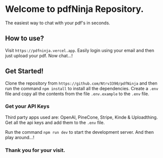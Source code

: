 # Welcome to pdfNinja Repository.

The easiest way to chat with your pdf's in seconds.

## How to use?

Visit `https://pdfninja.vercel.app`. Easily login using your email and then just upload your pdf. 
Now chat...!

## Get Started!

Clone the repository from `https://github.com/Ntrv3390/pdfNinja` and then run the command `npm install` to install all the dependencies.
Create a `.env` file and copy all the contents from the file `.env.example` to the `.env` file.

### Get your API Keys
Third party apps used are: OpenAI, PineCone, Stripe, Kinde & Uploadthing. Get all the api keys and add them to the `.env` file.

Run the command `npm run dev` to start the development server. And then play around...!

### Thank you for your visit.
